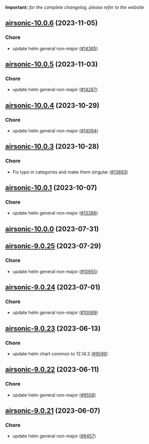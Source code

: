 **Important:**
*for the complete changelog, please refer to the website*




## [airsonic-10.0.6](https://github.com/truecharts/charts/compare/airsonic-10.0.5...airsonic-10.0.6) (2023-11-05)

### Chore

- update helm general non-major ([#14365](https://github.com/truecharts/charts/issues/14365))
  
  


## [airsonic-10.0.5](https://github.com/truecharts/charts/compare/airsonic-10.0.4...airsonic-10.0.5) (2023-11-03)

### Chore

- update helm general non-major ([#14287](https://github.com/truecharts/charts/issues/14287))
  
  


## [airsonic-10.0.4](https://github.com/truecharts/charts/compare/airsonic-10.0.3...airsonic-10.0.4) (2023-10-29)

### Chore

- update helm general non-major ([#14094](https://github.com/truecharts/charts/issues/14094))
  
  


## [airsonic-10.0.3](https://github.com/truecharts/charts/compare/airsonic-10.0.1...airsonic-10.0.3) (2023-10-28)

### Chore

- Fix typo in categories and make them singular ([#13693](https://github.com/truecharts/charts/issues/13693))
  
  


## [airsonic-10.0.1](https://github.com/truecharts/charts/compare/airsonic-10.0.0...airsonic-10.0.1) (2023-10-07)

### Chore

- update helm general non-major ([#13386](https://github.com/truecharts/charts/issues/13386))
  
  



## [airsonic-10.0.0](https://github.com/truecharts/charts/compare/airsonic-9.0.25...airsonic-10.0.0) (2023-07-31)




## [airsonic-9.0.25](https://github.com/truecharts/charts/compare/airsonic-9.0.24...airsonic-9.0.25) (2023-07-29)

### Chore

- update helm general non-major ([#10955](https://github.com/truecharts/charts/issues/10955))
  
  


## [airsonic-9.0.24](https://github.com/truecharts/charts/compare/airsonic-9.0.23...airsonic-9.0.24) (2023-07-01)

### Chore

- update helm general non-major ([#10069](https://github.com/truecharts/charts/issues/10069))
  
  


## [airsonic-9.0.23](https://github.com/truecharts/charts/compare/airsonic-9.0.22...airsonic-9.0.23) (2023-06-13)

### Chore

- update helm chart common to 12.14.2 ([#9599](https://github.com/truecharts/charts/issues/9599))
  
  


## [airsonic-9.0.22](https://github.com/truecharts/charts/compare/airsonic-9.0.21...airsonic-9.0.22) (2023-06-11)

### Chore

- update helm general non-major ([#9558](https://github.com/truecharts/charts/issues/9558))
  
  


## [airsonic-9.0.21](https://github.com/truecharts/charts/compare/airsonic-9.0.20...airsonic-9.0.21) (2023-06-07)

### Chore

- update helm general non-major ([#9457](https://github.com/truecharts/charts/issues/9457))
  
